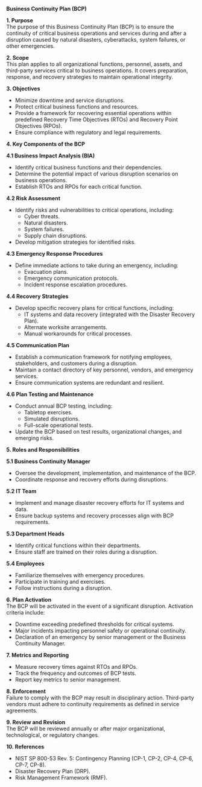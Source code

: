 **Business Continuity Plan (BCP)**

**1\. Purpose**  
The purpose of this Business Continuity Plan (BCP) is to ensure the continuity of critical business operations and services during and after a disruption caused by natural disasters, cyberattacks, system failures, or other emergencies.

**2\. Scope**  
This plan applies to all organizational functions, personnel, assets, and third-party services critical to business operations. It covers preparation, response, and recovery strategies to maintain operational integrity.

**3\. Objectives**

- Minimize downtime and service disruptions.
- Protect critical business functions and resources.
- Provide a framework for recovering essential operations within predefined Recovery Time Objectives (RTOs) and Recovery Point Objectives (RPOs).
- Ensure compliance with regulatory and legal requirements.

**4\. Key Components of the BCP**

**4.1 Business Impact Analysis (BIA)**

- Identify critical business functions and their dependencies.
- Determine the potential impact of various disruption scenarios on business operations.
- Establish RTOs and RPOs for each critical function.

**4.2 Risk Assessment**

- Identify risks and vulnerabilities to critical operations, including:
  - Cyber threats.
  - Natural disasters.
  - System failures.
  - Supply chain disruptions.
- Develop mitigation strategies for identified risks.

**4.3 Emergency Response Procedures**

- Define immediate actions to take during an emergency, including:
  - Evacuation plans.
  - Emergency communication protocols.
  - Incident response escalation procedures.

**4.4 Recovery Strategies**

- Develop specific recovery plans for critical functions, including:
  - IT systems and data recovery (integrated with the Disaster Recovery Plan).
  - Alternate worksite arrangements.
  - Manual workarounds for critical processes.

**4.5 Communication Plan**

- Establish a communication framework for notifying employees, stakeholders, and customers during a disruption.
- Maintain a contact directory of key personnel, vendors, and emergency services.
- Ensure communication systems are redundant and resilient.

**4.6 Plan Testing and Maintenance**

- Conduct annual BCP testing, including:
  - Tabletop exercises.
  - Simulated disruptions.
  - Full-scale operational tests.
- Update the BCP based on test results, organizational changes, and emerging risks.

**5\. Roles and Responsibilities**

**5.1 Business Continuity Manager**

- Oversee the development, implementation, and maintenance of the BCP.
- Coordinate response and recovery efforts during disruptions.

**5.2 IT Team**

- Implement and manage disaster recovery efforts for IT systems and data.
- Ensure backup systems and recovery processes align with BCP requirements.

**5.3 Department Heads**

- Identify critical functions within their departments.
- Ensure staff are trained on their roles during a disruption.

**5.4 Employees**

- Familiarize themselves with emergency procedures.
- Participate in training and exercises.
- Follow instructions during a disruption.

**6\. Plan Activation**  
The BCP will be activated in the event of a significant disruption. Activation criteria include:

- Downtime exceeding predefined thresholds for critical systems.
- Major incidents impacting personnel safety or operational continuity.
- Declaration of an emergency by senior management or the Business Continuity Manager.

**7\. Metrics and Reporting**

- Measure recovery times against RTOs and RPOs.
- Track the frequency and outcomes of BCP tests.
- Report key metrics to senior management.

**8\. Enforcement**  
Failure to comply with the BCP may result in disciplinary action. Third-party vendors must adhere to continuity requirements as defined in service agreements.

**9\. Review and Revision**  
The BCP will be reviewed annually or after major organizational, technological, or regulatory changes.

**10\. References**

- NIST SP 800-53 Rev. 5: Contingency Planning (CP-1, CP-2, CP-4, CP-6, CP-7, CP-8).
- Disaster Recovery Plan (DRP).
- Risk Management Framework (RMF).
